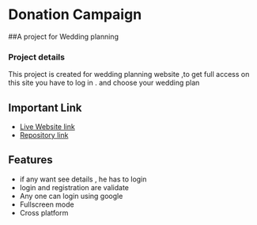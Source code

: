 
# Donation Campaign

##A project for Wedding planning



### Project details
 This project is created for wedding planning website ,to get full access on this site you have to log in . and choose your wedding plan
  




## Important Link

 - [Live Website link](https://react-wedding-planning.web.app/)
 - [Repository link](https://github.com/programming-hero-web-course-4/b8a9-event-management-Solaiman366882)



## Features

- if any want see details , he has to login
- login and registration are validate
- Any one can login using google
- Fullscreen mode
- Cross platform

